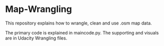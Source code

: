 # Map-Wrangling

This repository explains how to wrangle, clean and use .osm map data.

The primary code is explained in maincode.py.
The supporting and visuals are in Udacity Wrangling files.
